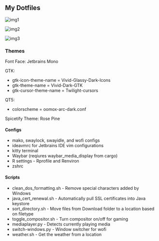 ## My Dotfiles

![img1](https://github.com/Elkip/dotfiles/blob/master/pics/pics1_clean.png)


![img2](https://github.com/Elkip/dotfiles/blob/master/pics/pics2_stacked.png)


![img3](https://github.com/Elkip/dotfiles/blob/master/pics/pics3_tiled.png)


### Themes

Font Face: Jetbrains Mono

GTK:

 - gtk-icon-theme-name = Vivid-Glassy-Dark-Icons
 - gtk-theme-name = Vivid-Dark-GTK
 - gtk-cursor-theme-name = Twilight-cursors

QT5:
 - colorscheme = oomox-arc-dark.conf

Spicetify Theme: Rose Pine

#### Configs
 - mako, swaylock, swayidle, and wofi configs
 - ideavmrc for Jetbrains IDE vim configurations
 - kitty terminal 
 - Waybar (reqiures waybar_media_display from cargo)
 - R settings - Rprofile and Renviron
 - zshrc

#### Scripts
 - clean_dos_formatting.sh - Remove special characters added by Windows
 - java_cert_renewal.sh - Automatically pull SSL certificates into Java keystore
 - sort_directory.sh - Move files from Download folder to a location based on filetype
 - toggle_compositor.sh - Turn compositor on/off for gaming
 - mediaplayer.py - Detects currently playing media
 - switch-windows.py - Window switcher for wofi
 - weather.sh - Get the weather from a location
